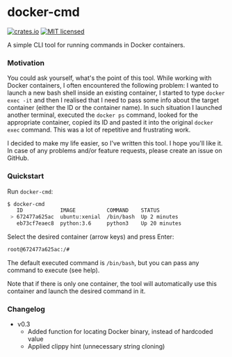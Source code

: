 # docker-cmd
[![crates.io](http://meritbadge.herokuapp.com/docker-cmd)](https://crates.io/crates/docker-cmd) [![MIT licensed](https://img.shields.io/badge/license-MIT-blue.svg)](./LICENSE)

A simple CLI tool for running commands in Docker containers.

### Motivation
You could ask yourself, what's the point of this tool. While working with Docker containers, 
I often encountered the following problem: I wanted to launch a new bash shell inside an existing 
container, I started to type `docker exec -it` and then I realised that I need to pass some
info about the target container (either the ID or the container name). In such situation I launched
another terminal, executed the `docker ps` command, looked for the appropriate container,
copied its ID and pasted it into the original `docker exec` command. This was a lot of 
repetitive and frustrating work. 

I decided to make my life easier, so I've written this tool. I hope you'll like it. In case of any
problems and/or feature requests, please create an issue on GitHub. 

### Quickstart
Run `docker-cmd`:
```bash
$ docker-cmd
   ID            IMAGE          COMMAND    STATUS
 > 672477a625ac  ubuntu:xenial  /bin/bash  Up 2 minutes
   eb73cf7eaec8  python:3.6     python3    Up 20 minutes
```
Select the desired container (arrow keys) and press Enter:
```bash
root@672477a625ac:/# 
```
The default executed command is `/bin/bash`, but you can pass any command to execute (see help).

Note that if there is only one container, the tool will automatically use this container 
and launch the desired command in it.

### Changelog
* v0.3
   - Added function for locating Docker binary, instead of hardcoded value
   - Applied clippy hint (unnecessary string cloning)
